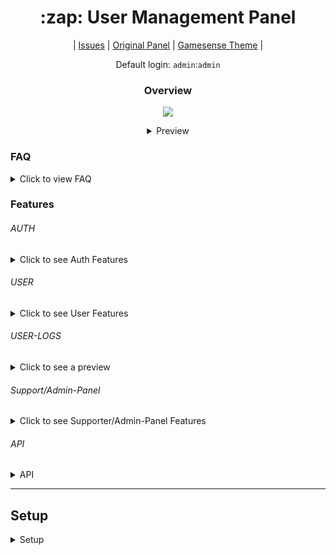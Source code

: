 <h1 align="center">:zap: User Management Panel</h1>
<p align="center">
   |
  <a href="https://github.com/anditv21/panel/issues/">Issues</a> |
  <a href="https://github.com/znixbtw/php-panel-v2/">Original Panel</a> |
  <a href="https://github.com/anditv21/panel/tree/main/.themes/gamesense/">Gamesense Theme</a> |
</p>
<p align="center">
 Default login: <code>admin</code>:<code>admin</code>
</p>


<h3 align="center">Overview</h3>
<p align="center">
  <img src="https://i.imgur.com/VB2ial8.png" />
</p>


<details align="center">
   <summary>Preview</summary>
<p align="center">
<a href="https://i.ibb.co/HFkPDbL/image.png"><img src="https://i.ibb.co/HFkPDbL/image.png"></a>
<a href="https://i.ibb.co/D1vBv3d/image.png"><img src="https://i.ibb.co/D1vBv3d/image.png"></a>
<a href="https://i.ibb.co/7KjsQzc/image.png"><img src="https://i.ibb.co/7KjsQzc/image.png"><h1 align="center">:zap: User Management Panel</h1>
<p align="center">
   |
  <a href="https://github.com/anditv21/panel/issues/">Issues</a> |
  <a href="https://github.com/znixbtw/php-panel-v2/">Original Panel</a> |
  <a href="https://github.com/anditv21/panel/tree/main/.themes/gamesense/">Gamesense Theme</a> |
  <a href="https://github.com/Phantom-1337/gamesensethemeforznixpanel">Theme</a> |
</p>
</details>

### FAQ
<details>
   <summary>Click to view FAQ</summary>
<p>
<h3>Why do updates come so rarely?</h3>
<p>Because I work on the panel only when I feel like it in my free time :)</p>
<h3>Why are parts of the code so messy?</h3>
<p>Feel free to create a pull request with improvements. ¯\_(ツ)_/¯ </p>


<br>
<br>
<br>
<br>
</p>
</details>


### Features
###### AUTH
<details>
  <summary>Click to see Auth Features</summary>
<ul>
<li>Login (Remember Login) (Screenshot: https://bit.ly/3uweFYx)</li>
<li>Register (Invite only / can be deactivated) (Screenshot: https://bit.ly/3FqPU6a)</li>
<li>Banned Page (Screenshot: https://bit.ly/39USjsR)</li>
</ul>
</details>

###### USER
<details>
  <summary>Click to see User Features</summary>
<ul>
Screenshot: https://bit.ly/3VGk2QY / https://bit.ly/3D1cXE6
<li>Change password</li>
<li>Activate multiple subscription´s with code (30/90 days)</li>
<li>Activate Trail subscription´s with code (3 days)</li>
<li>Download loader (Needs a sub)</li>
<li>Set a Profile Picture</li>
<ul>
<li>
 Get Profile Picture from Discord (currently only static)</li></ul>
<li>Shoutbox</li>

<ul><li>View user profiles

</li></ul>

</ul>
</details>

###### USER-LOGS

<details>
  <summary>Click to see a preview</summary>
<img src="https://i.ibb.co/txhMf6J/image.png">
</details>

###### Support/Admin-Panel
<details>
   <summary>Click to see Supporter/Admin-Panel Features</summary>
   <ul>
      <li>Screenshot: https://bit.ly/3Be6xQ5 / https://bit.ly/3iFlmVx</li>
      <li>Disable Invite System (Admin only)</li>
      <li>Freeze all subscriptions (experimental) (Admin only)</li> 
      <li>Gift user subscription (Admin only) (Screenshot: https://bit.ly/3utA7gA)</li>

<ul>
 <li>Input options: </li>
 <ul><li> <code>LT for Lifetime </code> </li>
 <li> <code>T for a trail subscription (3 days)</code> </li>
 <li> <code>- to remove a users subscription</code> </li>
 <li> <code>Intager for custom amount in days</code> </li></ul>
</ul>
   </ul>
<ul>
<li>User-Ranges with buttons in User Table (Screenshot: https://bit.ly/3BdxSSB)</li>
    <ul><li>Input options: </li><ul>


<li><code>1-10 10-20 20-30 30-40 40-50</code> </li>
<li><code>custom</code> </li>
<li><code>ALL</code> </li>
 </ul>
</ul>
</ul>

<li>View a users last known IP address </li>
<li>Password Reset (Admin only)</li>
<li>Set News</li>
<li>Ban-Management panel (Admin only) (Screenshot: https://bit.ly/3VS78if)</li>
<li>Generate invite code</li>
<li>Generate subscription code (Admin only)</li>
<li>Ban/unban user (Admin only)</li>
<li>Make user admin/non-admin </li>
<li>Make user supporter/non-supp </li>
<li>Reset HWID</li>
<li>Set cheat detected/undetected/version/maintenance/non-maintenance  (Admin only)</li>

</details>


###### API
<details>
   <summary>API</summary>
Note: User pass and hwid has to be sent in base64 format.
<ul>
<li>Sends user data in JSON format on call</li>
	<ul><li>Usage: <code>api.php?user={username}&pass={password}&hwid={hwid}&key={key}</code></li>
	<li>Example: <code>api.php?user=admin&pass=YWRtaW4=&hwid=aHdpZA==&key=yes</code></li></ul>

</ul>
There are already <a href="https://github.com/anditv21/panel/issues/7#issuecomment-1262149890">API examples</a> for some popular languages
</details>


---


## Setup
<details>

   <summary>Setup</summary>
<h3>NOTE: Make sure php has full access to /usercontent/avatar
otherwise no avatar can be downloaded from discord.</h3>
<br>
<br>
<br>
<ol>
   <li>Download the latest Release ZIP for your theme and the db.sql from <a href="https://github.com/anditv21/panel/releases/latest/">here.</a> </li>
   <li>Extract all of the files from the downloaded archive and upload them to your PHP host.</li>
   <li>Open the PHPMyAdmin interface for your host, and create a new database. Then, copy and paste the contents of the db.sql file into the SQL import tab on PHPMyAdmin. This will create the necessary tables and structures in the database.</li>
   <li>Open the Database.php file located at https://github.com/anditv21/panel/blob/main/src/app/core/Database and modify lines 5-8 to include your database credentials.</li>
   <li>Upload the x.exe file (also known as the Loader) in the main directory of the panel.</li>
   <li>Use the default credentials to log in to the panel, and then change the default password to a secure one.</li>
   <li>Open the Config.php file located at https://github.com/anditv21/panel/blob/main/src/app/core/Config.php and modify line 8 to set the name of your website and set a description for your website on line 11.</li>
   <li>In the Config.php file, modify line 30 to set a secure API key. This key will be used to authenticate requests to the panel's API.</li>
   <li>Open the DiscordConfig.php file located at https://github.com/anditv21/panel/blob/main/src/app/core/DiscordConfig and rename it to DiscordConfig.php.</li>
   <li>Go to https://discord.com/developers/applications and create a new Discord application. This will allow you to integrate your panel with Discord.</li>
   <li>On the profile page of the panel, copy the URL. For example: https://anditv.it/panel/user/profile.php.</li>
   <li>In the general OAuth2 settings of your Discord application, click on "Add Redirect" and paste the URL copied before. Hit "Save Changes".</li>
   <li>Finally, open the DiscordConfig.php file and fill in your Discord logging webhook URL(s) This will allow the panel to send messages to Discord when certain events occur.</li>
</ol>

</details>
</a>
</p>
</details>
